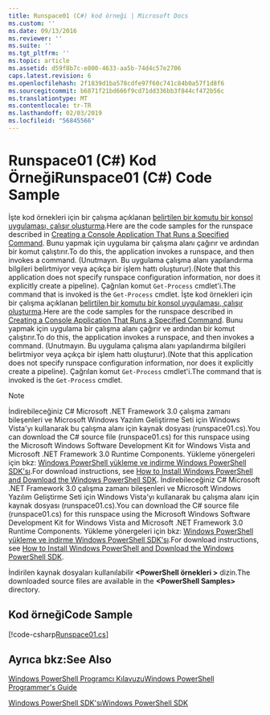```yaml
---
title: Runspace01 (C#) kod örneği | Microsoft Docs
ms.custom: ''
ms.date: 09/13/2016
ms.reviewer: ''
ms.suite: ''
ms.tgt_pltfrm: ''
ms.topic: article
ms.assetid: d59f8b7c-e800-4633-aa5b-74d4c57e2706
caps.latest.revision: 6
ms.openlocfilehash: 2f1839d1ba578cdfe97f60c741c84b0a57f1d8f6
ms.sourcegitcommit: b6871f21bd666f9cd71dd336bb3f844cf472b56c
ms.translationtype: MT
ms.contentlocale: tr-TR
ms.lasthandoff: 02/03/2019
ms.locfileid: "56845566"
---
```

# <a name="runspace01-c-code-sample"></a><span data-ttu-id="f366c-102">Runspace01 (C#) Kod Örneği</span><span class="sxs-lookup"><span data-stu-id="f366c-102">Runspace01 (C#) Code Sample</span></span>

<span data-ttu-id="f366c-103">İşte kod örnekleri için bir çalışma açıklanan [belirtilen bir komutu bir konsol uygulaması, çalışır oluşturma](http://msdn.microsoft.com/en-us/793a6570-a072-4799-840b-172f28ce620e).</span><span class="sxs-lookup"><span data-stu-id="f366c-103">Here are the code samples for the runspace described in [Creating a Console Application That Runs a Specified Command](http://msdn.microsoft.com/en-us/793a6570-a072-4799-840b-172f28ce620e).</span></span> <span data-ttu-id="f366c-104">Bunu yapmak için uygulama bir çalışma alanı çağırır ve ardından bir komut çalıştırır.</span><span class="sxs-lookup"><span data-stu-id="f366c-104">To do this, the application invokes a runspace, and then invokes a command.</span></span> <span data-ttu-id="f366c-105">(Unutmayın. Bu uygulama çalışma alanı yapılandırma bilgileri belirtmiyor veya açıkça bir işlem hattı oluşturur).</span><span class="sxs-lookup"><span data-stu-id="f366c-105">(Note that this application does not specify runspace configuration information, nor does it explicitly create a pipeline).</span></span> <span data-ttu-id="f366c-106">Çağrılan komut `Get-Process` cmdlet'i.</span><span class="sxs-lookup"><span data-stu-id="f366c-106">The command that is invoked is the `Get-Process` cmdlet.</span></span>
<span data-ttu-id="f366c-107">İşte kod örnekleri için bir çalışma açıklanan [belirtilen bir komutu bir konsol uygulaması, çalışır oluşturma](http://msdn.microsoft.com/en-us/793a6570-a072-4799-840b-172f28ce620e).</span><span class="sxs-lookup"><span data-stu-id="f366c-107">Here are the code samples for the runspace described in [Creating a Console Application That Runs a Specified Command](http://msdn.microsoft.com/en-us/793a6570-a072-4799-840b-172f28ce620e).</span></span> <span data-ttu-id="f366c-108">Bunu yapmak için uygulama bir çalışma alanı çağırır ve ardından bir komut çalıştırır.</span><span class="sxs-lookup"><span data-stu-id="f366c-108">To do this, the application invokes a runspace, and then invokes a command.</span></span> <span data-ttu-id="f366c-109">(Unutmayın. Bu uygulama çalışma alanı yapılandırma bilgileri belirtmiyor veya açıkça bir işlem hattı oluşturur).</span><span class="sxs-lookup"><span data-stu-id="f366c-109">(Note that this application does not specify runspace configuration information, nor does it explicitly create a pipeline).</span></span> <span data-ttu-id="f366c-110">Çağrılan komut `Get-Process` cmdlet'i.</span><span class="sxs-lookup"><span data-stu-id="f366c-110">The command that is invoked is the `Get-Process` cmdlet.</span></span>

> [!NOTE]
> <span data-ttu-id="f366c-111">İndirebileceğiniz C# Microsoft .NET Framework 3.0 çalışma zamanı bileşenleri ve Microsoft Windows Yazılım Geliştirme Seti için Windows Vista'yı kullanarak bu çalışma alanı için kaynak dosyası (runspace01.cs).</span><span class="sxs-lookup"><span data-stu-id="f366c-111">You can download the C# source file (runspace01.cs) for this runspace using the Microsoft Windows Software Development Kit for Windows Vista and Microsoft .NET Framework 3.0 Runtime Components.</span></span> <span data-ttu-id="f366c-112">Yükleme yönergeleri için bkz: [Windows PowerShell yükleme ve indirme Windows PowerShell SDK'sı](/powershell/developer/installing-the-windows-powershell-sdk).</span><span class="sxs-lookup"><span data-stu-id="f366c-112">For download instructions, see [How to Install Windows PowerShell and Download the Windows PowerShell SDK](/powershell/developer/installing-the-windows-powershell-sdk).</span></span>
> <span data-ttu-id="f366c-113">İndirebileceğiniz C# Microsoft .NET Framework 3.0 çalışma zamanı bileşenleri ve Microsoft Windows Yazılım Geliştirme Seti için Windows Vista'yı kullanarak bu çalışma alanı için kaynak dosyası (runspace01.cs).</span><span class="sxs-lookup"><span data-stu-id="f366c-113">You can download the C# source file (runspace01.cs) for this runspace using the Microsoft Windows Software Development Kit for Windows Vista and Microsoft .NET Framework 3.0 Runtime Components.</span></span> <span data-ttu-id="f366c-114">Yükleme yönergeleri için bkz: [Windows PowerShell yükleme ve indirme Windows PowerShell SDK'sı](/powershell/developer/installing-the-windows-powershell-sdk).</span><span class="sxs-lookup"><span data-stu-id="f366c-114">For download instructions, see [How to Install Windows PowerShell and Download the Windows PowerShell SDK](/powershell/developer/installing-the-windows-powershell-sdk).</span></span>
>
> <span data-ttu-id="f366c-115">İndirilen kaynak dosyaları kullanılabilir  **\<PowerShell örnekleri >** dizin.</span><span class="sxs-lookup"><span data-stu-id="f366c-115">The downloaded source files are available in the **\<PowerShell Samples>** directory.</span></span>

## <a name="code-sample"></a><span data-ttu-id="f366c-116">Kod örneği</span><span class="sxs-lookup"><span data-stu-id="f366c-116">Code Sample</span></span>

[!code-csharp[Runspace01.cs](../../powershell-sdk-samples/SDK-2.0/csharp/Runspace01/Runspace01.cs#L11-L62 "Runspace01.cs")]

## <a name="see-also"></a><span data-ttu-id="f366c-117">Ayrıca bkz:</span><span class="sxs-lookup"><span data-stu-id="f366c-117">See Also</span></span>

[<span data-ttu-id="f366c-118">Windows PowerShell Programcı Kılavuzu</span><span class="sxs-lookup"><span data-stu-id="f366c-118">Windows PowerShell Programmer's Guide</span></span>](./windows-powershell-programmer-s-guide.md)

[<span data-ttu-id="f366c-119">Windows PowerShell SDK'sı</span><span class="sxs-lookup"><span data-stu-id="f366c-119">Windows PowerShell SDK</span></span>](../windows-powershell-reference.md)